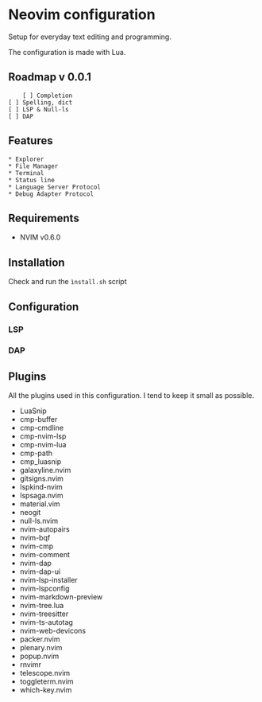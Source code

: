 # Neovim configuration

Setup for everyday text editing and programming.

The configuration is made with Lua.

## Roadmap v 0.0.1

		[ ] Completion
    [ ] Spelling, dict
    [ ] LSP & Null-ls
    [ ] DAP

## Features

	* Explorer 
	* File Manager
	* Terminal
	* Status line
	* Language Server Protocol
	* Debug Adapter Protocol

## Requirements

 * NVIM v0.6.0

## Installation

Check and run the `ìnstall.sh` script

## Configuration

### LSP

### DAP

## Plugins

All the plugins used in this configuration. I tend to keep it small as
possible.

 * LuaSnip
 * cmp-buffer
 * cmp-cmdline
 * cmp-nvim-lsp
 * cmp-nvim-lua
 * cmp-path
 * cmp_luasnip
 * galaxyline.nvim
 * gitsigns.nvim
 * lspkind-nvim
 * lspsaga.nvim
 * material.vim
 * neogit
 * null-ls.nvim
 * nvim-autopairs
 * nvim-bqf
 * nvim-cmp
 * nvim-comment
 * nvim-dap
 * nvim-dap-ui
 * nvim-lsp-installer
 * nvim-lspconfig
 * nvim-markdown-preview
 * nvim-tree.lua
 * nvim-treesitter
 * nvim-ts-autotag
 * nvim-web-devicons
 * packer.nvim
 * plenary.nvim
 * popup.nvim
 * rnvimr
 * telescope.nvim
 * toggleterm.nvim
 * which-key.nvim
